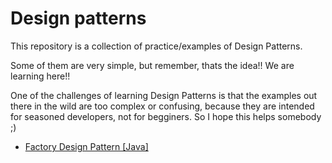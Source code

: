 <!DOCTYPE html>
<html lang="en" dir="ltr">
  <head>
    <meta charset="utf-8">
  </head>
  <body>
    <h1>Design patterns</h1>
    <p>This repository is a collection of practice/examples of Design Patterns.</p>
    <p>Some of them are very simple, but remember, thats the idea!! We are learning here!!</p>
    <p>One of the challenges of learning Design Patterns is that the examples out there in
    the wild are too complex or confusing, because they are intended for seasoned developers,
  not for begginers. So I hope this helps somebody ;) </p>

  <ul>
    <li><a href="https://github.com/visconttig/design-patterns/tree/master/DESIGN-PATTERNS/FactoryDesignPattern">Factory Design Pattern [Java]</a></li>
  </ul>
  </body>
</html>
